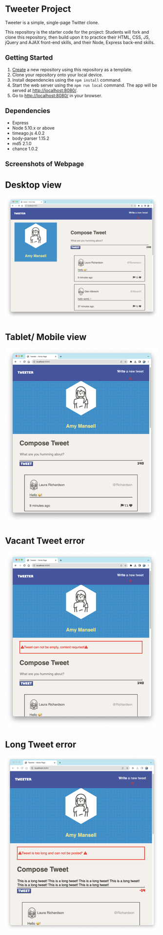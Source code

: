 # Tweeter Project

Tweeter is a simple, single-page Twitter clone.

This repository is the starter code for the project: Students will fork and clone this repository, then build upon it to practice their HTML, CSS, JS, jQuery and AJAX front-end skills, and their Node, Express back-end skills.

## Getting Started

1. [Create](https://docs.github.com/en/repositories/creating-and-managing-repositories/creating-a-repository-from-a-template) a new repository using this repository as a template.
2. Clone your repository onto your local device.
3. Install dependencies using the `npm install` command.
3. Start the web server using the `npm run local` command. The app will be served at <http://localhost:8080/>.
4. Go to <http://localhost:8080/> in your browser.

## Dependencies

- Express
- Node 5.10.x or above
- timeago.js 4.0.2
- body-parser 1.15.2
- md5 2.1.0
- chance 1.0.2

## Screenshots of Webpage 
# Desktop view
!["Desktop View"](https://github.com/fedamuhammadian/tweeter/blob/master/docs/Desktop-view.png)
# Tablet/ Mobile view
!["Mobile View"](https://github.com/fedamuhammadian/tweeter/blob/master/docs/tablet-view.png)
# Vacant Tweet error
!["Empty tweet"](https://github.com/fedamuhammadian/tweeter/blob/master/docs/empty-tweet-error.png)
# Long Tweet error 
!["Long Tweet error"](https://github.com/fedamuhammadian/tweeter/blob/master/docs/long-tweet-error.png)